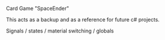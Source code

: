 Card Game "SpaceEnder" 

This acts as a backup and as a reference for future c# projects.

Signals / states / material switching / globals

